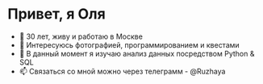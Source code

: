 # Привет, я Оля
- 👋 30 лет, живу и работаю в Москве
- 👀 Интересуюсь фотографией, программированием и квестами
- 🌱 В данный момент я изучаю анализ данных посредством Python & SQL
- 📫 Связаться со мной можно через телеграмм - @Ruzhaya

<!---
Ruzhaya/Ruzhaya is a ✨ special ✨ repository because its `README.md` (this file) appears on your GitHub profile.
You can click the Preview link to take a look at your changes.
--->
